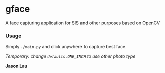 gface
=====

A face capturing application for SIS and other purposes based on OpenCV

### Usage

Simply `./main.py` and click anywhere to capture best face.

*Temporary: change `defaults.ONE_INCH` to use other photo type*

**Jason Lau**
